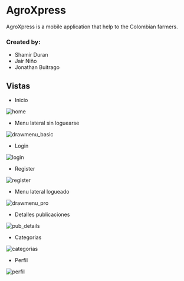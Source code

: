 # AgroXpress

AgroXpress is a mobile application that help to the Colombian farmers. 

### Created by: 

- Shamir Duran
- Jair Niño  
- Jonathan Buitrago 


## Vistas

* Inicio

![home](https://user-images.githubusercontent.com/40668021/108099752-03022200-7053-11eb-8391-ced09a2f7cab.jpeg)

* Menu lateral sin loguearse

![drawmenu_basic](https://user-images.githubusercontent.com/40668021/108099925-39d83800-7053-11eb-8f60-191dead5432d.jpeg)

* Login

![login](https://user-images.githubusercontent.com/40668021/108099766-05fd1280-7053-11eb-9cf3-43db676bc9a8.jpeg)

* Register

![register](https://user-images.githubusercontent.com/40668021/108099774-072e3f80-7053-11eb-8dd3-8c9f3a27a7e3.jpeg)

* Menu lateral logueado

![drawmenu_pro](https://user-images.githubusercontent.com/40668021/108099814-12816b00-7053-11eb-9521-546d0cd03ff9.jpeg)

* Detalles publicaciones

![pub_details](https://user-images.githubusercontent.com/40668021/108099798-0e554d80-7053-11eb-839b-b97a2745bd04.jpeg)

* Categorias 

![categorias](https://user-images.githubusercontent.com/40668021/108100084-7146e480-7053-11eb-9df9-6e5988b5d556.jpeg)

* Perfil

![perfil](https://user-images.githubusercontent.com/40668021/108099787-0c8b8a00-7053-11eb-8e0e-3ede20177f01.jpeg)

